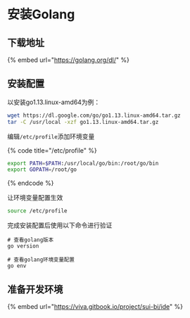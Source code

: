 # 安装Golang

## 下载地址

{% embed url="https://golang.org/dl/" %}

## 安装配置

以安装go1.13.linux-amd64为例：

```bash
wget https://dl.google.com/go/go1.13.linux-amd64.tar.gz
tar -C /usr/local -xzf go1.13.linux-amd64.tar.gz
```

编辑`/etc/profile`添加环境变量

{% code title="/etc/profile" %}
```bash
export PATH=$PATH:/usr/local/go/bin:/root/go/bin
export GOPATH=/root/go
```
{% endcode %}

让环境变量配置生效

```bash
source /etc/profile
```

完成安装配置后使用以下命令进行验证

```text
# 查看golang版本
go version

# 查看golang环境变量配置
go env
```

## 准备开发环境

{% embed url="https://viva.gitbook.io/project/sui-bi/ide" %}

